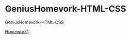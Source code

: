 # GeniusHomevork-HTML-CSS
GeniusHomevork-HTML-CSS

[Homework1](https://vasbakhmut.github.io/GeniusHomevork-HTML-CSS/Homework1)
